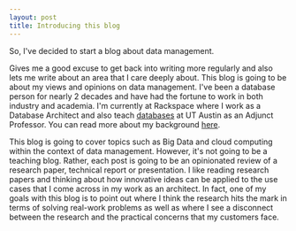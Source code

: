 ```yaml
---
layout: post
title: Introducing this blog
---
```


So, I've decided to start a blog about data management. 

Gives me a good excuse to get back into writing more regularly and also lets me write about an area that I care deeply about. This blog is going to be about my views and opinions on data management. I've been a database person for nearly 2 decades and have had the fortune to work in both industry and academia. I'm currently at Rackspace where I work as a Database Architect and also teach <a href="http://www.cs.utexas.edu/~scohen/cs327e.html">databases</a> at UT Austin as an Adjunct Professor. You can read more about my background <a href="https://www.linkedin.com/in/shirleycohen/">here</a>. 

This blog is going to cover topics such as Big Data and cloud computing within the context of data management. However, it's not going to be a teaching blog. Rather, each post is going to be an opinionated review of a research paper, technical report or presentation. I like reading research papers and thinking about how innovative ideas can be applied to the use cases that I come across in my work as an architect. In fact, one of my goals with this blog is to point out where I think the research hits the mark in terms of solving real-work problems as well as where I see a disconnect between the research and the practical concerns that my customers face.  
